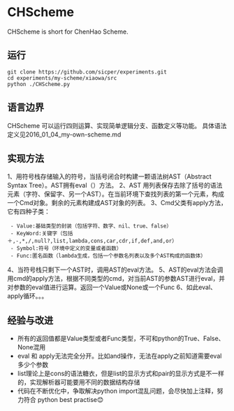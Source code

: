 


# CHScheme
CHScheme is short for ChenHao Scheme.
## 运行
```shell 
git clone https://github.com/sicper/experiments.git
cd experiments/my-scheme/xiaowa/src
python ./CHScheme.py
```
## 语言边界
CHScheme 可以运行四则运算、实现简单逻辑分支、函数定义等功能。
具体语法定义见2016_01_04_my-own-scheme.md
## 实现方法
1、用符号栈存储输入的符号，当括号闭合时构建一颗语法树AST（Abstract Syntax Tree）。AST拥有eval（）方法。
2、AST 用列表保存去除了括号的语法元素（字符、保留字、另一个AST）。在当前环境下查找列表的第一个元素，构成一个Cmd对象。剩余的元素构建成AST对象的列表。
3、Cmd父类有apply方法，它有四种子类：

     - Value:基础类型的封装（包括字符、数字、nil、true、false）
     - KeyWord:关键字（包括＋,-,*,/,null?,list,lambda,cons,car,cdr,if,def,and,or）
     - Symbol:符号（环境中定义的变量或者函数）
     - Func:匿名函数（lambda生成，包括一个参数名列表以及多个AST构成的函数体）
4、当符号栈只剩下一个AST时，调用AST的eval方法。
5、AST的eval方法会调用cmd的apply方法，根据不同类型的cmd，对当前AST的参数AST进行eval，并对参数的eval值进行运算。返回一个Value或None或一个Func
6、如此eval、apply循环。。。
## 经验与改进

 - 所有的返回值都是Value类型或者Func类型，不可和python的True、False、None混用
 - eval 和 apply无法完全分开。比如and操作，无法在apply之前知道需要eval多少个参数
 - list理论上是cons的语法糖衣，但是list的显示方式和pair的显示方式是不一样的，实现解析器可能要用不同的数据结构存储
 - 代码在不断优化中，争取解决python import混乱问题，会尽快加上注释，努力符合 python best practise😊
